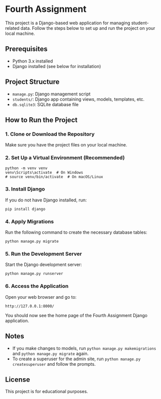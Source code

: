 # Fourth Assignment

This project is a Django-based web application for managing student-related data. Follow the steps below to set up and run the project on your local machine.

## Prerequisites
- Python 3.x installed
- Django installed (see below for installation)

## Project Structure
- `manage.py`: Django management script
- `students/`: Django app containing views, models, templates, etc.
- `db.sqlite3`: SQLite database file

## How to Run the Project

### 1. Clone or Download the Repository
Make sure you have the project files on your local machine.

### 2. Set Up a Virtual Environment (Recommended)
```
python -m venv venv
venv\Scripts\activate  # On Windows
# source venv/bin/activate  # On macOS/Linux
```

### 3. Install Django
If you do not have Django installed, run:
```
pip install django
```

### 4. Apply Migrations
Run the following command to create the necessary database tables:
```
python manage.py migrate
```

### 5. Run the Development Server
Start the Django development server:
```
python manage.py runserver
```

### 6. Access the Application
Open your web browser and go to:
```
http://127.0.0.1:8000/
```

You should now see the home page of the Fourth Assignment Django application.

## Notes
- If you make changes to models, run `python manage.py makemigrations` and `python manage.py migrate` again.
- To create a superuser for the admin site, run `python manage.py createsuperuser` and follow the prompts.

## License
This project is for educational purposes.

